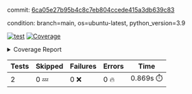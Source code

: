 commit: [6ca05e27b95b4c8c7eb804ccede415a3db639c83](https://github.com/rcmdnk/s3-reader/tree/6ca05e27b95b4c8c7eb804ccede415a3db639c83)

condition: branch=main, os=ubuntu-latest, python_version=3.9

[![test](https://github.com/rcmdnk/s3-reader/actions/workflows/test.yml/badge.svg)](https://github.com/rcmdnk/s3-reader/actions/runs/12676052339)
<a href="https://github.com/rcmdnk/s3-reader/blob/6ca05e27b95b4c8c7eb804ccede415a3db639c83/README.md"><img alt="Coverage" src="https://img.shields.io/badge/Coverage-35%25-red.svg" /></a><details><summary>Coverage Report </summary><table><tr><th>File</th><th>Stmts</th><th>Miss</th><th>Cover</th><th>Missing</th></tr><tbody><tr><td colspan="5"><b>src/s3_reader</b></td></tr><tr><td>&nbsp; &nbsp;<a href="https://github.com/rcmdnk/s3-reader/blob/6ca05e27b95b4c8c7eb804ccede415a3db639c83/src/s3_reader/file.py">file.py</a></td><td>91</td><td>62</td><td>32%</td><td><a href="https://github.com/rcmdnk/s3-reader/blob/6ca05e27b95b4c8c7eb804ccede415a3db639c83/src/s3_reader/file.py#L59-L62">59&ndash;62</a>, <a href="https://github.com/rcmdnk/s3-reader/blob/6ca05e27b95b4c8c7eb804ccede415a3db639c83/src/s3_reader/file.py#L65">65</a>, <a href="https://github.com/rcmdnk/s3-reader/blob/6ca05e27b95b4c8c7eb804ccede415a3db639c83/src/s3_reader/file.py#L68-L75">68&ndash;75</a>, <a href="https://github.com/rcmdnk/s3-reader/blob/6ca05e27b95b4c8c7eb804ccede415a3db639c83/src/s3_reader/file.py#L78-L80">78&ndash;80</a>, <a href="https://github.com/rcmdnk/s3-reader/blob/6ca05e27b95b4c8c7eb804ccede415a3db639c83/src/s3_reader/file.py#L84-L90">84&ndash;90</a>, <a href="https://github.com/rcmdnk/s3-reader/blob/6ca05e27b95b4c8c7eb804ccede415a3db639c83/src/s3_reader/file.py#L94-L98">94&ndash;98</a>, <a href="https://github.com/rcmdnk/s3-reader/blob/6ca05e27b95b4c8c7eb804ccede415a3db639c83/src/s3_reader/file.py#L103-L148">103&ndash;148</a>, <a href="https://github.com/rcmdnk/s3-reader/blob/6ca05e27b95b4c8c7eb804ccede415a3db639c83/src/s3_reader/file.py#L151-L164">151&ndash;164</a></td></tr><tr><td><b>TOTAL</b></td><td><b>96</b></td><td><b>62</b></td><td><b>35%</b></td><td>&nbsp;</td></tr></tbody></table></details>

| Tests | Skipped | Failures | Errors | Time |
| ----- | ------- | -------- | -------- | ------------------ |
| 2 | 0 :zzz: | 0 :x: | 0 :fire: | 0.869s :stopwatch: |

